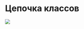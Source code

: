 # Цепочка классов
![](https://github.com/Grigoriy457/python-oop_uchi-doma/blob/main/oop.jpg?raw=true)
